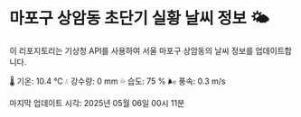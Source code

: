 
# 마포구 상암동 초단기 실황 날씨 정보 🌤️

이 리포지토리는 기상청 API를 사용하여 서울 마포구 상암동의 날씨 정보를 업데이트합니다. 

🌡️ 기온: 10.4 ℃
💧 강수량: 0 mm
💦 습도: 75 %
🌬️ 풍속: 0.3 m/s

마지막 업데이트 시각: 2025년 05월 06일 00시 11분    
